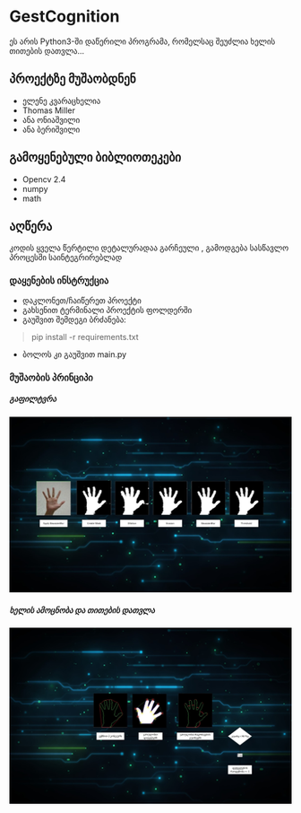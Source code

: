 # GestCognition
 ეს არის Python3-ში დაწერილი პროგრამა, რომელსაც შეუძლია ხელის თითების დათვლა...
## პროექტზე მუშაობდნენ
- ელენე კვარაცხელია
- Thomas Miller
- ანა ონიაშვილი
- ანა ბერიშვილი
## გამოყენებული ბიბლიოთეკები
- Opencv 2.4
- numpy
- math
## აღწერა
კოდის ყველა წერტილი დეტალურადაა გარჩეული , გამოდგება სასწავლო პროცესში საინტეგრირებლად
### დაყენების ინსტრუქცია
- დაკლონეთ/ჩაიწერეთ პროექტი
- გახსენით ტერმინალი პროექტის ფოლდერში
- გაუშვით შემდეგი  ბრძანება:
> pip install -r requirements.txt
- ბოლოს კი გაუშვით main.py
### მუშაობის პრინციპი
##### გაფილტვრა
![Filtering Algorithm](https://raw.githubusercontent.com/LightStein/GestCognition/master/pres/Filter-Algorithm.jpg)
##### ხელის ამოცნობა და თითების დათვლა
![Filtering Algorithm](https://raw.githubusercontent.com/LightStein/GestCognition/master/pres/Finger-counting-algorithm.jpg)
